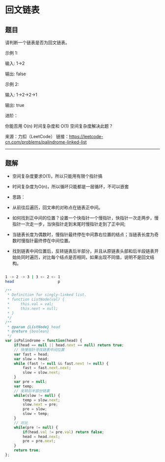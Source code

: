 # 回文链表

## 题目

请判断一个链表是否为回文链表。

示例 1:

输入: 1->2

输出: false

示例 2:

输入: 1->2->2->1

输出: true

进阶：

你能否用 O(n) 时间复杂度和 O(1) 空间复杂度解决此题？

来源：力扣（LeetCode）
链接：https://leetcode-cn.com/problems/palindrome-linked-list

---

## 题解

- 空间复杂度要求O(1)，所以只能用有限个指针搞
- 时间复杂度为O(n)，所以循环只能都是一层循环，不可以嵌套

- 思路：

- 从前往后遍历，回文串的对称点在链表正中间。
- 如何找到正中间的位置？设置一个快指针一个慢指针，快指针一次走两步，慢指针一次走一步，当快指针走到末尾时慢指针走到了正中间;
- 当链表长度为偶数时，慢指针最终停在中间靠右位置的结点；当链表长度为奇数时慢指针最终停在中间位置。

- 找到链表中间位置后，反转链表后半部分，并且从原链表头部和后半段链表开始处同时遍历，对比每个结点是否相同，如果出现不同值，说明不是回文结构。

```bash

1 -> 2 -> 3 | 3 <- 2 <- 1
head                    p

```

```javascript
/**
 * Definition for singly-linked list.
 * function ListNode(val) {
 *     this.val = val;
 *     this.next = null;
 * }
 */
/**
 * @param {ListNode} head
 * @return {boolean}
 */
var isPalindrome = function(head) {
    if(head == null || head.next == null) return true;
    // 快慢指针寻找链表中间位置
    var fast = head;
    var slow = head;
    while (fast != null && fast.next != null) {
        fast = fast.next.next;
        slow = slow.next;
    }
    var pre = null;
    var temp;
    // 反转后半部分链表
    while(slow != null) {
        temp = slow.next;
        slow.next = pre;
        pre = slow;
        slow = temp;
    }
    // 对比
    while(pre != null) {
        if(head.val != pre.val) return false;
        head = head.next;
        pre = pre.next;
    }
    return true;
};
```

